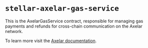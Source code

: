# `stellar-axelar-gas-service`

This is the AxelarGasService contract, responsible for managing gas payments and refunds for cross-chain communication on the Axelar network.

To learn more visit the [Axelar documentation](https://docs.axelar.dev/dev/general-message-passing/stellar-gmp/intro/#stellar-gas-service).
